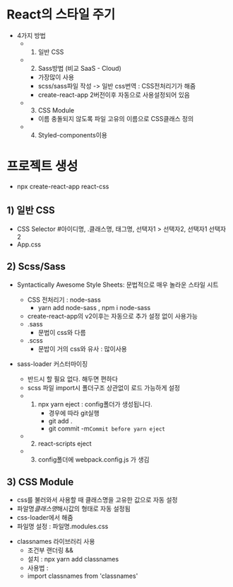 # React의 스타일 주기

- 4가지 방법
  - 1. 일반 CSS
  - 2. Sass방법 (비교 SaaS - Cloud)
    - 가장많이 사용
    - scss/sass파일 작성 -> 일반 css번역 : CSS전처리기가 해줌
    - create-react-app 2버전이후 자동으로 사용설정되어 있음
  - 3. CSS Module
    - 이름 충돌되지 않도록 파일 고유의 이름으로 CSS클래스 정의
  - 4. Styled-components이용

# 프로젝트 생성

- npx create-react-app react-css

## 1) 일반 CSS

- CSS Selector #아이디명, .클래스명, 태그명, 선택자1 > 선택자2, 선택자1 선택자2
- App.css

## 2) Scss/Sass

- Syntactically Awesome Style Sheets: 문법적으로 매우 놀라운 스타일 시트

  - CSS 전처리기 : node-sass
    - yarn add node-sass , npm i node-sass
  - create-react-app의 v2이후는 자동으로 추가 설정 없이 사용가능
  - .sass
    - 문법이 css와 다름
  - .scss
    - 문밥이 거의 css와 유사 : 많이사용

- sass-loader 커스터마이징
  - 반드시 할 필요 없다. 해두면 편하다
  - scss 파일 import시 폴더구조 상관없이 로드 가능하게 설정
  - 1. npx yarn eject : config폴더가 생성됩니다.
       - 경우에 따라 git실행
       - git add .
       - git commit -m`Commit before yarn eject`
  - 2. react-scripts eject
  - 3. config폴더에 webpack.config.js 가 생김

## 3) CSS Module

- css를 불러와서 사용할 때 클래스명을 고유한 값으로 자동 설정
- 파알명*클래스명*해시값의 형태로 자동 설정됨
- css-loader에서 해줌
- 파일명 설정 : 파일명.modules.css

* classnames 라이브러리 사용
  - 조건부 랜더링 &&
  - 설치 : npx yarn add classnames
  - 사용법 :
  - import classnames from 'classnames'
